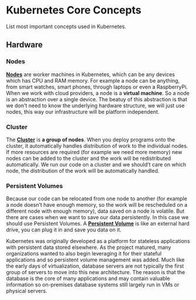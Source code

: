 # Kubernetes Core Concepts

List most important concepts used in Kubernetes. 

## Hardware

### Nodes

[**Nodes**](https://kubernetes.io/docs/concepts/architecture/nodes/) are worker machines in Kubernetes, which can be any devices which has CPU and RAM memory. For example a node can be anything, from smart watches, smart phones, through laptops or even a RaspberryPi. When we work with cloud providers, a node is a **virtual machine**. So a node is an abstraction over a single device.
The beatuy of this abstraction is that we don't need to know the underlying hardware structure, we will just use nodes, this way our infrastructure will be platform independent. 


### Cluster

The [**Cluster**](https://www.redhat.com/en/topics/containers/what-is-a-kubernetes-cluster) is **a group of nodes**. When you deploy programs onto the cluster, it automatically handles distribution of work to the individual nodes. If more resources are required (for example we need more memory) new nodes can be added to the cluster and the work will be redistributed automatically.
We run our code on a cluster and we should’t care on which node, the distribution of the work will be automatically handled.

### Persistent Volumes

Because our code can be relocated from one node to another (for example a node doesn’t have enough memory, so the work will be rescheduled on a different node with enough memory), data saved on a node is volatile. But there are cases when we want to save our data persistently. In this case we should use Persistent Volumes. A [**Persistent Volume**](https://kubernetes.io/docs/concepts/storage/persistent-volumes/) is like an external hard drive, you can plug it in and save you data on it.

Kubernetes was originally developed as a platform for stateless applications with persistent data stored elsewhere. As the project matured, many organizations wanted to also begin leveraging it for their stateful applications and so persistent volume management was added. Much like the early days of virtualization, database servers are not typically the first group of servers to move into this new architecture. The reason is that the database is the core of many applications and may contain valuable information so on-premises database systems still largely run in VMs or physical servers.